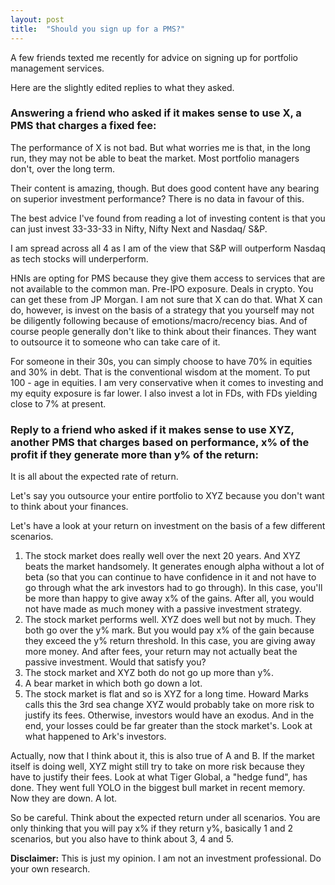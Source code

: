 ```yaml
---
layout: post
title:  "Should you sign up for a PMS?"
---
```


A few friends texted me recently for advice on signing up for portfolio management services.

Here are the slightly edited replies to what they asked. 

### Answering a friend who asked if it makes sense to use X, a PMS that charges a fixed fee:

The performance of X is not bad. But what worries me is that, in the long run, they may not be able to beat the market. Most portfolio managers don't, over the long term.

Their content is amazing, though. But does good content have any bearing on superior investment performance? There is no data in favour of this.

The best advice I've found from reading a lot of investing content is that you can just invest 33-33-33 in Nifty, Nifty Next and Nasdaq/ S&P.

I am spread across all 4 as I am of the view that S&P will outperform Nasdaq as tech stocks will underperform.

HNIs are opting for PMS because they give them access to services that are not available to the common man.  Pre-IPO exposure. Deals in crypto. You can get these from JP Morgan. I am not sure that X can do that. What X can do, however, is invest on the basis of a strategy that you yourself may not be diligently following because of emotions/macro/recency bias. And of course people generally don't like to think about their finances. They want to outsource it to someone who can take care of it.

For someone in their 30s, you can simply choose to have 70% in equities and 30% in debt. That is the conventional wisdom at the moment. To put 100 - age in equities. I am very conservative when it comes to investing and my equity exposure is far lower. I also invest a lot in FDs, with FDs yielding close to 7% at present.

### Reply to a friend who asked if it makes sense to use XYZ, another PMS that charges based on performance, x% of the profit if they generate more than y% of the return:

It is all about the expected rate of return.

Let's say you outsource your entire portfolio to XYZ because you don't want to think about your finances.

Let's have a look at your return on investment on the basis of a few different scenarios.
  1. The stock market does really well over the next 20 years. And XYZ beats the market handsomely. It generates enough alpha without a lot of beta (so that you can continue to have confidence in it and not have to go through what the ark investors had to go through). In this case, you'll be more than happy to give away x% of the gains. After all, you would not have made as much money with a passive investment strategy.
  2. The stock market performs well. XYZ does well but not by much. They both go over the y% mark. But you would pay x% of the gain because they exceed the y% return threshold. In this case, you are giving away more money. And after fees, your return may not actually beat the passive investment. Would that satisfy you?
  3. The stock market and XYZ both do not go up more than y%.
  4. A bear market in which both go down a lot.
  5. The stock market is flat and so is XYZ for a long time.  Howard Marks calls this the 3rd sea change XYZ would probably take on more risk to justify its fees. Otherwise, investors would have an exodus. And in the end, your losses could be far greater than the stock market's. Look at what happened to Ark's investors.

Actually, now that I think about it, this is also true of A and B. If the market itself is doing well, XYZ might still try to take on more risk because they have to justify their fees. Look at what Tiger Global, a "hedge fund", has done. They went full YOLO in the biggest bull market in recent memory. Now they are down. A lot.

So be careful. Think about the expected return under all scenarios. You are only thinking that you will pay x% if they return y%, basically 1 and 2 scenarios, but you also have to think about 3, 4 and 5.

**Disclaimer:** This is just my opinion. I am not an investment professional. Do your own research.
